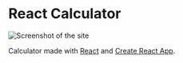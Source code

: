 # React Calculator

![Screenshot of the site](http://lrodriguez.me/images/calculator.png)

Calculator made with [React](https://reactjs.org/) and [Create React App](https://github.com/facebookincubator/create-react-app).
